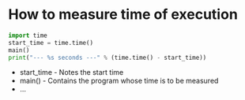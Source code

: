# How to measure time of execution

```python
import time
start_time = time.time()
main()
print("--- %s seconds ---" % (time.time() - start_time))
```      

- start_time - Notes the start time
- main() - Contains the program whose time is to be measured
- ...